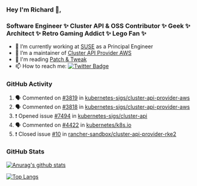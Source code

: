 ### Hey I'm Richard 👋, 

<h3 align="left">Software Engineer ✨ Cluster API & OSS Contributor ✨ Geek ✨ Architect ✨ Retro Gaming Addict ✨ Lego Fan ✨</h3>

- 🔭 I’m currently working at [SUSE](https://www.suse.com/) as a Principal Engineer
- 👯 I’m a maintainer of [Cluster API Provider AWS](https://github.com/kubernetes-sigs/cluster-api-provider-aws)
- 💬 I'm reading [Patch & Tweak](https://bjooks.com/products/patch-tweak-exploring-modular-synthesis)
- 📫 How to reach me: [![Twitter Badge](https://img.shields.io/badge/-@fruit_case-00acee?style=flat&logo=Twitter&logoColor=white)](https://twitter.com/intent/follow?screen_name=fruit_case "Follow on Twitter")

### GitHub Activity 

<!--START_SECTION:activity-->
1. 🗣 Commented on [#3819](https://github.com/kubernetes-sigs/cluster-api-provider-aws/issues/3819) in [kubernetes-sigs/cluster-api-provider-aws](https://github.com/kubernetes-sigs/cluster-api-provider-aws)
2. 🗣 Commented on [#3818](https://github.com/kubernetes-sigs/cluster-api-provider-aws/issues/3818) in [kubernetes-sigs/cluster-api-provider-aws](https://github.com/kubernetes-sigs/cluster-api-provider-aws)
3. ❗️ Opened issue [#7494](https://github.com/kubernetes-sigs/cluster-api/issues/7494) in [kubernetes-sigs/cluster-api](https://github.com/kubernetes-sigs/cluster-api)
4. 🗣 Commented on [#4422](https://github.com/kubernetes/k8s.io/issues/4422) in [kubernetes/k8s.io](https://github.com/kubernetes/k8s.io)
5. ❗️ Closed issue [#10](https://github.com/rancher-sandbox/cluster-api-provider-rke2/issues/10) in [rancher-sandbox/cluster-api-provider-rke2](https://github.com/rancher-sandbox/cluster-api-provider-rke2)
<!--END_SECTION:activity-->

### GitHub Stats

[![Anurag's github stats](https://github-readme-stats.vercel.app/api?username=richardcase&count_private=true&show_icons=true)](https://github.com/anuraghazra/github-readme-stats)

[![Top Langs](https://github-readme-stats.vercel.app/api/top-langs/?username=richardcase&hide=html&layout=compact)](https://github.com/anuraghazra/github-readme-stats)
